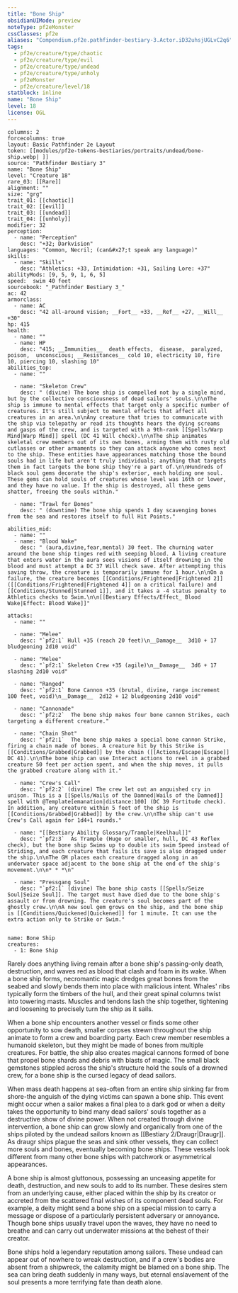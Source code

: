 ```yaml
---
title: "Bone Ship"
obsidianUIMode: preview
noteType: pf2eMonster
cssClasses: pf2e
aliases: "Compendium.pf2e.pathfinder-bestiary-3.Actor.iD32uhsjUGLvC2q6" 
tags:
  - pf2e/creature/type/chaotic
  - pf2e/creature/type/evil
  - pf2e/creature/type/undead
  - pf2e/creature/type/unholy
  - pf2eMonster
  - pf2e/creature/level/18
statblock: inline
name: "Bone Ship"
level: 18
license: OGL
---
```


```statblock
columns: 2
forcecolumns: true
layout: Basic Pathfinder 2e Layout
token: [[modules/pf2e-tokens-bestiaries/portraits/undead/bone-ship.webp| ]]
source: "Pathfinder Bestiary 3"
name: "Bone Ship"
level: "Creature 18"
rare_03: [[Rare]]
alignment: ""
size: "grg"
trait_01: [[chaotic]]
trait_02: [[evil]]
trait_03: [[undead]]
trait_04: [[unholy]]
modifier: 32
perception:
  - name: "Perception"
    desc: "+32; Darkvision"
languages: "Common, Necril; (can&#x27;t speak any language)"
skills:
  - name: "Skills"
    desc: "Athletics: +33, Intimidation: +31, Sailing Lore: +37"
abilityMods: [9, 5, 9, 1, 6, 5]
speed:  swim 40 feet
sourcebook: "_Pathfinder Bestiary 3_"
ac: 42
armorclass:
  - name: AC
    desc: "42 all-around vision; __Fort__ +33, __Ref__ +27, __Will__ +30"
hp: 415
health:
  - name: ""
  - name: HP
    desc: "415; __Immunities__  death effects,  disease,  paralyzed,  poison,  unconscious; __Resistances__ cold 10, electricity 10, fire 10, piercing 10, slashing 10"
abilities_top:
  - name: ""

  - name: "Skeleton Crew"
    desc: " (divine) The bone ship is compelled not by a single mind, but by the collective consciousness of dead sailors' souls.\n\nThe ship is immune to mental effects that target only a specific number of creatures. It's still subject to mental effects that affect all creatures in an area.\n\nAny creature that tries to communicate with the ship via telepathy or read its thoughts hears the dying screams and gasps of the crew, and is targeted with a 9th-rank [[Spells/Warp Mind|Warp Mind]] spell (DC 41 Will check).\n\nThe ship animates skeletal crew members out of its own bones, arming them with rusty old cutlasses or other armaments so they can attack anyone who comes next to the ship. These entities have appearances matching those the bound souls had in life but aren't truly individuals; anything that targets them in fact targets the bone ship they're a part of.\n\nHundreds of black soul gems decorate the ship's exterior, each holding one soul. These gems can hold souls of creatures whose level was 16th or lower, and they have no value. If the ship is destroyed, all these gems shatter, freeing the souls within."

  - name: "Trawl for Bones"
    desc: " (downtime) The bone ship spends 1 day scavenging bones from the sea and restores itself to full Hit Points."

abilities_mid:
  - name: ""
  - name: "Blood Wake"
    desc: " (aura,divine,fear,mental) 30 feet. The churning water around the bone ship tinges red with seeping blood. A living creature that enters water in the aura sees visions of itself drowning in the blood and must attempt a DC 37 Will check save. After attempting this saving throw, the creature is temporarily immune for 1 hour.\n\nOn a failure, the creature becomes [[Conditions/Frightened|Frightened 2]] ([[Conditions/Frightened|Frightened 4]] on a critical failure) and [[Conditions/Stunned|Stunned 1]], and it takes a -4 status penalty to Athletics checks to Swim.\n\n[[Bestiary Effects/Effect_ Blood Wake|Effect: Blood Wake]]"

attacks:
  - name: ""

  - name: "Melee"
    desc: "`pf2:1` Hull +35 (reach 20 feet)\n__Damage__  3d10 + 17 bludgeoning 2d10 void"

  - name: "Melee"
    desc: "`pf2:1` Skeleton Crew +35 (agile)\n__Damage__  3d6 + 17 slashing 2d10 void"

  - name: "Ranged"
    desc: "`pf2:1` Bone Cannon +35 (brutal, divine, range increment 100 feet, void)\n__Damage__  2d12 + 12 bludgeoning 2d10 void"

  - name: "Cannonade"
    desc: "`pf2:2`  The bone ship makes four bone cannon Strikes, each targeting a different creature."

  - name: "Chain Shot"
    desc: "`pf2:1`  The bone ship makes a special bone cannon Strike, firing a chain made of bones. A creature hit by this Strike is [[Conditions/Grabbed|Grabbed]] by the chain ([[Actions/Escape|Escape]] DC 41).\n\nThe bone ship can use Interact actions to reel in a grabbed creature 50 feet per action spent, and when the ship moves, it pulls the grabbed creature along with it."

  - name: "Crew's Call"
    desc: "`pf2:2` (divine) The crew let out an anguished cry in unison. This is a [[Spells/Wails of the Damned|Wails of the Damned]] spell with @Template[emanation|distance:100] (DC 39 Fortitude check). In addition, any creature within 5 feet of the ship is [[Conditions/Grabbed|Grabbed]] by the crew.\n\nThe ship can't use Crew's Call again for 1d4+1 rounds."

  - name: "[[Bestiary Ability Glossary/Trample|Keelhaul]]"
    desc: "`pf2:3`  As Trample (Huge or smaller, hull, DC 43 Reflex check), but the bone ship Swims up to double its swim Speed instead of Striding, and each creature that fails its save is also dragged under the ship.\n\nThe GM places each creature dragged along in an underwater space adjacent to the bone ship at the end of the ship's movement.\n\n* * *\n"

  - name: "Pressgang Soul"
    desc: "`pf2:1` (divine) The bone ship casts [[Spells/Seize Soul|Seize Soul]]. The target must have died due to the bone ship's assault or from drowning. The creature's soul becomes part of the ghostly crew.\n\nA new soul gem grows on the ship, and the bone ship is [[Conditions/Quickened|Quickened]] for 1 minute. It can use the extra action only to Strike or Swim."
 
```

```encounter-table
name: Bone Ship
creatures:
  - 1: Bone Ship
```



Rarely does anything living remain after a bone ship's passing-only death, destruction, and waves red as blood that clash and foam in its wake. When a bone ship forms, necromantic magic dredges great bones from the seabed and slowly bends them into place with malicious intent. Whales' ribs typically form the timbers of the hull, and their great spinal columns twist into towering masts. Muscles and tendons lash the ship together, tightening and loosening to precisely turn the ship as it sails.

When a bone ship encounters another vessel or finds some other opportunity to sow death, smaller corpses strewn throughout the ship animate to form a crew and boarding party. Each crew member resembles a humanoid skeleton, but they might be made of bones from multiple creatures. For battle, the ship also creates magical cannons formed of bone that propel bone shards and debris with blasts of magic. The small black gemstones stippled across the ship's structure hold the souls of a drowned crew, for a bone ship is the cursed legacy of dead sailors.

When mass death happens at sea-often from an entire ship sinking far from shore-the anguish of the dying victims can spawn a bone ship. This event might occur when a sailor makes a final plea to a dark god or when a deity takes the opportunity to bind many dead sailors' souls together as a destructive show of divine power. When not created through divine intervention, a bone ship can grow slowly and organically from one of the ships piloted by the undead sailors known as [[Bestiary 2/Draugr|Draugr]]. As draugr ships plague the seas and sink other vessels, they can collect more souls and bones, eventually becoming bone ships. These vessels look different from many other bone ships with patchwork or asymmetrical appearances.

A bone ship is almost gluttonous, possessing an unceasing appetite for death, destruction, and new souls to add to its number. These desires stem from an underlying cause, either placed within the ship by its creator or accreted from the scattered final wishes of its component dead souls. For example, a deity might send a bone ship on a special mission to carry a message or dispose of a particularly persistent adversary or annoyance. Though bone ships usually travel upon the waves, they have no need to breathe and can carry out underwater missions at the behest of their creator.

Bone ships hold a legendary reputation among sailors. These undead can appear out of nowhere to wreak destruction, and if a crew's bodies are absent from a shipwreck, the calamity might be blamed on a bone ship. The sea can bring death suddenly in many ways, but eternal enslavement of the soul presents a more terrifying fate than death alone.
